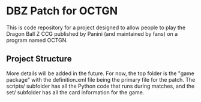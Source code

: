 # DBZ Patch for OCTGN
This is code repository for a project designed to allow people to play the Dragon Ball Z CCG published by Panini 
(and maintained by fans) on a program named OCTGN.

## Project Structure
More details will be added in the future.  For now, the top folder is the "game package" with the definition.xml file being the primary file for the patch.  The scripts/ subfolder has all the Python code that runs during matches, and the set/ subfolder has all the card information for the game.
